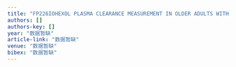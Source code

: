 ```yaml
---
title: "FP226IOHEXOL PLASMA CLEARANCE MEASUREMENT IN OLDER ADULTS WITH CHRONIC KIDNEY DISEASE-SAMPLING TIME MATTERS"
authors: []
authors-key: []
year: "数据暂缺"
article-link: "数据暂缺"
venue: "数据暂缺"
bibex: "数据暂缺"
---
```

